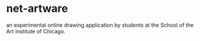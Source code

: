# net-artware
an experimental online drawing application by students at the School of the Art Institute of Chicago. 
